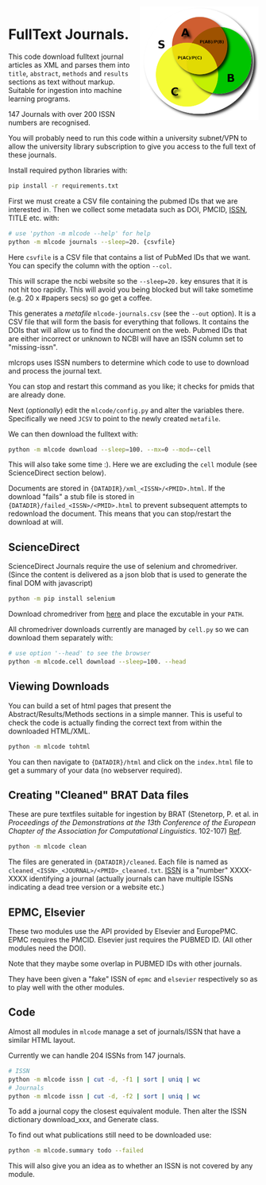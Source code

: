 
<img align="right" src="assets/fulltext.png">

# FullText Journals.

This code download fulltext journal articles as XML
and parses them into `title`, `abstract`, `methods` and `results` sections as text without markup. Suitable
for ingestion into machine learning
programs.

147 Journals with over 200 ISSN numbers are recognised.

You will probably need to run this code within a university subnet/VPN to allow the university library
subscription to give you access to the full text of these journals.

Install required python libraries with:

```sh
pip install -r requirements.txt
```

First we must create a CSV file containing the pubmed IDs
that we are interested in. Then we collect some metadata
such as DOI, PMCID, [ISSN](http://www.bl.uk/bibliographic/issn.html#what), TITLE etc. with:

```sh
# use 'python -m mlcode --help' for help
python -m mlcode journals --sleep=20. {csvfile}
```

Here `csvfile` is a CSV file that contains a list of PubMed IDs that we want.
You can specify the column with the option `--col`.

This will scrape the ncbi website so
the `--sleep=20.` key ensures that it is not hit too rapidly. This will
avoid you being blocked but will take sometime (e.g. 20 x #papers secs) so go get a coffee.

This generates a *metafile* `mlcode-journals.csv` (see the `--out` option). It is a CSV file that will form the basis for everything that follows. It
contains the DOIs that will allow us to find the document on the web. Pubmed IDs
that are either incorrect or unknown to NCBI will have an ISSN column set to "missing-issn".

mlcrops uses ISSN numbers to determine which code to use to download and process
the journal text.

You can stop and restart this command as you like; it checks for pmids that are already
done.

Next (*optionally*) edit the `mlcode/config.py` and alter the variables there. Specifically
we need `JCSV` to point to the newly created `metafile`.

We can then download the fulltext with:

```sh
python -m mlcode download --sleep=100. --mx=0 --mod=-cell
```

This will also take some time :). Here we are excluding the `cell` module
(see ScienceDirect section below).

Documents are stored in `{DATADIR}/xml_<ISSN>/<PMID>.html`. If the download "fails"
a stub file is stored in `{DATADIR}/failed_<ISSN>/<PMID>.html` to prevent subsequent attempts
to redownload the document. This means that you can stop/restart the download at will.


## ScienceDirect

ScienceDirect Journals require the use of selenium and chromedriver.
(Since the content is delivered as a json blob that is used to generate
the final DOM with javascript)

```sh
python -m pip install selenium
```

Download chromedriver from [here](https://sites.google.com/a/chromium.org/chromedriver/)
and place the excutable in your `PATH`.

All chromedriver downloads currently are managed by `cell.py` so we can download
them separately with:

```sh
# use option '--head' to see the browser
python -m mlcode.cell download --sleep=100. --head
```


## Viewing Downloads

You can build a set of html pages that present the Abstract/Results/Methods sections
in a simple manner. This is useful to check the code is actually finding the correct text
from within the downloaded HTML/XML.

```sh
python -m mlcode tohtml
```

You can then navigate to `{DATADIR}/html` and click on the `index.html` file to get a summary
of your data (no webserver required).

## Creating "Cleaned" BRAT Data files

These are pure textfiles suitable for ingestion
by BRAT (Stenetorp, P. et al. in *Proceedings of the Demonstrations at the 13th Conference of the European Chapter of the Association for Computational Linguistics*.  102-107) [Ref](https://dl.acm.org/doi/10.5555/2380921.2380942).

```sh
python -m mlcode clean
```

The files are generated in `{DATADIR}/cleaned`. Each file is named as `cleaned_<ISSN>_<JOURNAL>/<PMID>_cleaned.txt`.
[ISSN](http://www.bl.uk/bibliographic/issn.html#what) is a "number" XXXX-XXXX identifying a journal (actually journals can have multiple ISSNs indicating
a dead tree version or a website etc.)

## EPMC, Elsevier

These two modules use the API provided by Elsevier and EuropePMC. EPMC requires the PMCID. Elsevier
just requires the PUBMED ID. (All other modules need the DOI).

Note that they maybe some overlap in PUBMED IDs with other journals.

They have been given a "fake" ISSN of `epmc` and `elsevier` respectively so as to
play well with the other modules.


## Code

Almost all modules in `mlcode` manage a set of journals/ISSN that have a similar HTML layout.

Currently we can handle 204 ISSNs from 147 journals.

```sh
# ISSN
python -m mlcode issn | cut -d, -f1 | sort | uniq | wc
# Journals
python -m mlcode issn | cut -d, -f2 | sort | uniq | wc
```

To add a journal copy the closest equivalent module.
Then alter the ISSN dictionary download_xxx, and Generate class.

To find out what publications still need to be downloaded use:

```sh
python -m mlcode.summary todo --failed
```

This will also give you an idea as to whether an ISSN is not covered by any module.
